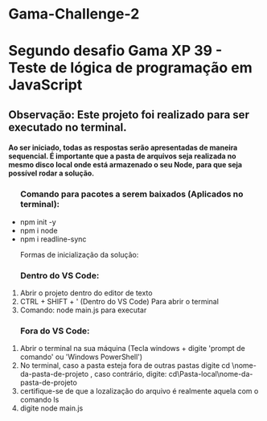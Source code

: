 # Gama-Challenge-2
<h1>Segundo desafio Gama XP 39 - Teste de lógica de programação em JavaScript</h1>


<h2>Observação: <strong>Este projeto foi realizado para ser executado no terminal.</strong></h2>
	<h4>Ao ser iniciado, todas as respostas serão apresentadas de maneira sequencial. É importante que a pasta de arquivos seja realizada no mesmo disco local onde está armazenado o seu Node, para que seja possível rodar a solução.</h4>
	<ul><h3>Comando para pacotes a serem baixados (Aplicados no terminal):</h3> 
          <li>npm init -y</li>
        	<li>npm i node</li>
        	<li>npm i readline-sync</li>
  </ul>
	<ol>Formas de inicialização da solução:
    <h3>Dentro do VS Code:</h3> 
      <li>Abrir o projeto dentro do editor de texto</li>
      <li>CTRL + SHIFT + ' (Dentro do VS Code) Para abrir o terminal</li>
      <li>Comando: node main.js para executar</li>
  </ol>
  <ol>
    <h3>Fora do VS Code:</h3>
		  <li>Abrir o terminal na sua máquina (Tecla windows + digite 'prompt de comando' ou 'Windows PowerShell')</li>
		  <li>No terminal, caso a pasta esteja fora de outras pastas digite cd \nome-da-pasta-de-projeto , caso contrário, digite: cd\Pasta-local\nome-da-pasta-de-projeto</li>
		  <li>certifique-se de que a lozalização do arquivo é realmente aquela com o comando ls</li>
		  <li>digite node main.js</li>
  </ol>
